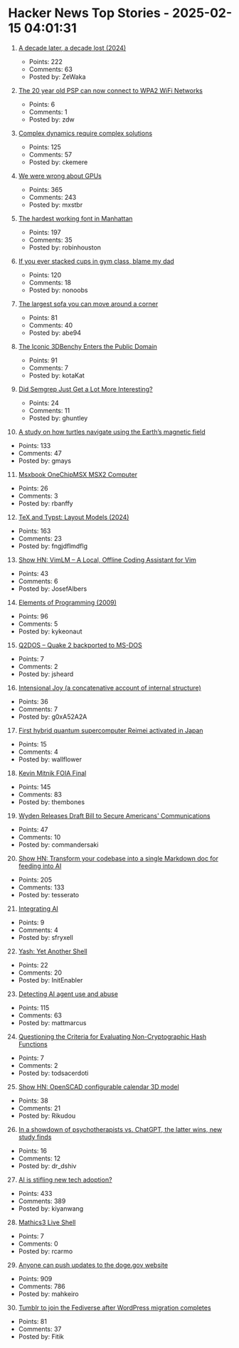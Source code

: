 # Hacker News Top Stories - 2025-02-15 04:01:31

1. [A decade later, a decade lost (2024)](https://meyerweb.com/eric/thoughts/2024/06/07/a-decade-later-a-decade-lost/)
   - Points: 222
   - Comments: 63
   - Posted by: ZeWaka

2. [The 20 year old PSP can now connect to WPA2 WiFi Networks](https://wololo.net/2025/02/14/the-20-year-old-psp-can-now-connect-to-wpa2-wifi-networks/)
   - Points: 6
   - Comments: 1
   - Posted by: zdw

3. [Complex dynamics require complex solutions](https://mathstodon.xyz/@tao/113873092369347147)
   - Points: 125
   - Comments: 57
   - Posted by: ckemere

4. [We were wrong about GPUs](https://fly.io/blog/wrong-about-gpu/)
   - Points: 365
   - Comments: 243
   - Posted by: mxstbr

5. [The hardest working font in Manhattan](https://aresluna.org/the-hardest-working-font-in-manhattan/)
   - Points: 197
   - Comments: 35
   - Posted by: robinhouston

6. [If you ever stacked cups in gym class, blame my dad](https://defector.com/if-you-ever-stacked-cups-in-gym-class-blame-my-dad)
   - Points: 120
   - Comments: 18
   - Posted by: nonoobs

7. [The largest sofa you can move around a corner](https://www.quantamagazine.org/the-largest-sofa-you-can-move-around-a-corner-20250214/)
   - Points: 81
   - Comments: 40
   - Posted by: abe94

8. [The Iconic 3DBenchy Enters the Public Domain](https://www.nti-group.com/home/information/news/3dbenchy/)
   - Points: 91
   - Comments: 7
   - Posted by: kotaKat

9. [Did Semgrep Just Get a Lot More Interesting?](https://fly.io/blog/semgrep-but-for-real-now/)
   - Points: 24
   - Comments: 11
   - Posted by: ghuntley

10. [A study on how turtles navigate using the Earth’s magnetic field](https://www.unc.edu/posts/2025/02/12/dancing-turtles-unlock-scientific-discovery/)
   - Points: 133
   - Comments: 47
   - Posted by: gmays

11. [Msxbook OneChipMSX MSX2 Computer](https://www.tindie.com/products/cycle/msxbook-onechipmsx-msx2-computer/)
   - Points: 26
   - Comments: 3
   - Posted by: rbanffy

12. [TeX and Typst: Layout Models (2024)](https://laurmaedje.github.io/posts/layout-models/)
   - Points: 163
   - Comments: 23
   - Posted by: fngjdflmdflg

13. [Show HN: VimLM – A Local, Offline Coding Assistant for Vim](https://github.com/JosefAlbers/VimLM)
   - Points: 43
   - Comments: 6
   - Posted by: JosefAlbers

14. [Elements of Programming (2009)](https://www.elementsofprogramming.com/)
   - Points: 96
   - Comments: 5
   - Posted by: kykeonaut

15. [Q2DOS – Quake 2 backported to MS-DOS](https://dk.toastednet.org/Q2DOS/)
   - Points: 7
   - Comments: 2
   - Posted by: jsheard

16. [Intensional Joy (a concatenative account of internal structure)](https://pithlessly.github.io/intensionaljoy.html)
   - Points: 36
   - Comments: 7
   - Posted by: g0xA52A2A

17. [First hybrid quantum supercomputer Reimei activated in Japan](https://interestingengineering.com/science/worlds-first-hybrid-quantum-supercomputer-reimei-activated)
   - Points: 15
   - Comments: 4
   - Posted by: wallflower

18. [Kevin Mitnik FOIA Final](https://vault.fbi.gov/kevin-mitnick/kevin-mitnick-part-01-final/view)
   - Points: 145
   - Comments: 83
   - Posted by: thembones

19. [Wyden Releases Draft Bill to Secure Americans' Communications](https://www.wyden.senate.gov/news/press-releases/wyden-releases-draft-bill-to-secure-americans-communications-against-foreign-surveillance-demands)
   - Points: 47
   - Comments: 10
   - Posted by: commandersaki

20. [Show HN: Transform your codebase into a single Markdown doc for feeding into AI](https://tesserato.web.app/posts/2025-02-12-CodeWeaver-launch/index.html)
   - Points: 205
   - Comments: 133
   - Posted by: tesserato

21. [Integrating AI](https://scott-fryxell.github.io/blog/AI-imagination/)
   - Points: 9
   - Comments: 4
   - Posted by: sfryxell

22. [Yash: Yet Another Shell](https://github.com/magicant/yash)
   - Points: 22
   - Comments: 20
   - Posted by: InitEnabler

23. [Detecting AI agent use and abuse](https://stytch.com/blog/detecting-ai-agent-use-abuse/)
   - Points: 115
   - Comments: 63
   - Posted by: mattmarcus

24. [Questioning the Criteria for Evaluating Non-Cryptographic Hash Functions](https://cacm.acm.org/practice/questioning-the-criteria-for-evaluating-non-cryptographic-hash-functions/)
   - Points: 7
   - Comments: 2
   - Posted by: todsacerdoti

25. [Show HN: OpenSCAD configurable calendar 3D model](https://chrastecky.dev/3d-printing/open-scad-configurable-calendar-3d-model)
   - Points: 38
   - Comments: 21
   - Posted by: Rikudou

26. [In a showdown of psychotherapists vs. ChatGPT, the latter wins, new study finds](https://fortune.com/well/2025/02/13/in-a-showdown-of-psychotherapists-vs-chatgpt-the-latter-wins-new-study-finds/)
   - Points: 16
   - Comments: 12
   - Posted by: dr_dshiv

27. [AI is stifling new tech adoption?](https://vale.rocks/posts/ai-is-stifling-tech-adoption)
   - Points: 433
   - Comments: 389
   - Posted by: kiyanwang

28. [Mathics3 Live Shell](https://mathics3.github.io/Mathics3-live/)
   - Points: 7
   - Comments: 0
   - Posted by: rcarmo

29. [Anyone can push updates to the doge.gov website](https://www.404media.co/anyone-can-push-updates-to-the-doge-gov-website-2/)
   - Points: 909
   - Comments: 786
   - Posted by: mahkeiro

30. [Tumblr to join the Fediverse after WordPress migration completes](https://techcrunch.com/2025/02/11/tumblr-to-join-the-fediverse-after-wordpress-migration-completes/)
   - Points: 81
   - Comments: 37
   - Posted by: Fitik

